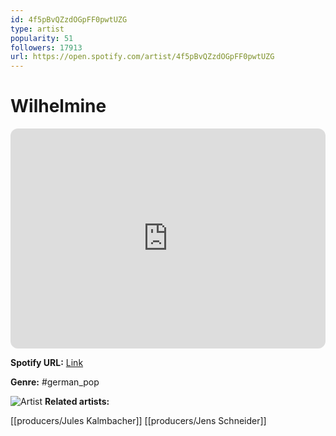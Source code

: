 ```yaml
---
id: 4f5pBvQZzdOGpFF0pwtUZG
type: artist
popularity: 51
followers: 17913
url: https://open.spotify.com/artist/4f5pBvQZzdOGpFF0pwtUZG
---
```

# Wilhelmine

<iframe style="border-radius:12px" src="https://open.spotify.com/embed/artist/4f5pBvQZzdOGpFF0pwtUZG" width="100%" height="352" frameBorder="0" allowfullscreen="" allow="autoplay; clipboard-write; encrypted-media; fullscreen; picture-in-picture" loading="lazy"></iframe>

**Spotify URL:** [Link](https://open.spotify.com/artist/4f5pBvQZzdOGpFF0pwtUZG)

**Genre:**  #german_pop

![Artist](https://i.scdn.co/image/ab6761610000e5eb9b7d0a533a0c9120af28464b)
**Related artists:**

[[producers/Jules Kalmbacher]]
[[producers/Jens Schneider]]
